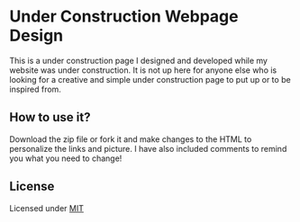 # Under Construction Webpage Design

This is a under construction page I designed and developed while my website was under construction. It is not up here for anyone else who is looking for a creative and simple under construction page to put up or to be inspired from.

## How to use it?

Download the zip file or fork it and make changes to the HTML to personalize the links and picture. I have also included comments to remind you what you need to change!

## License

Licensed under [MIT](https://github.com/AtaGowani/Construction/blob/master/LICENSE)
